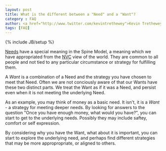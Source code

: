 ```yaml
---
layout: post
title: What is the different between a "Need" and a "Want"?
category : FAQ
author: <a href="http://www.twitter.com/kevintrethewey">Kevin Trethewey</a>
tags: [FAQ]
---
```

{% include JB/setup %}

[Needs](/needs) have a special meaning in the Spine Model, a meaning which we have appropriated from the [NVC](http://www.nonviolentcommunication.com/aboutnvc/aboutnvc.htm) view of the world. They are common to all people and not tied to any particular circumstance or strategy for fulfilling them.

A *Want* is a combination of a Need and the strategy you have chosen to meet that Need. Often we are not conciously aware of that our Wants have these two distinct parts. We treat the Want as if it was a Need, and persist even when it is not meeting the underlying Need. 

As an example, you may think of money as a basic need. It isn't, it is a *Want* - a strategy for meeting deeper needs. By looking for answers to the question "Once you have enough money, what would you have?", you can start to get to the underlying needs. Possibly they may include saftey, comfort or self expression.

By considering why you have the Want, what about it is important, you can start to explore the underlying need, and perhaps find different strategies that may be more appropropriate, or aligned to others.

